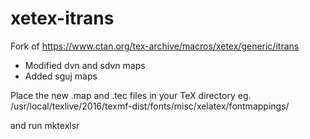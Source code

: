 # xetex-itrans
Fork of https://www.ctan.org/tex-archive/macros/xetex/generic/itrans

* Modified dvn and sdvn maps
* Added sguj maps

Place the new .map and .tec files in your TeX directory eg.
/usr/local/texlive/2016/texmf-dist/fonts/misc/xelatex/fontmappings/

 and run mktexlsr


